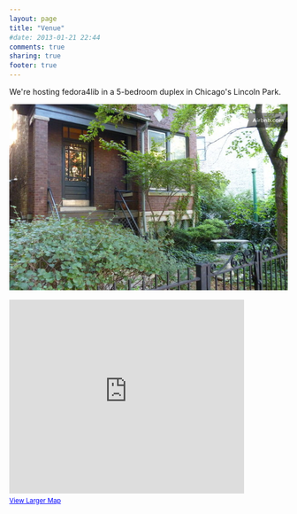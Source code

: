 ```yaml
---
layout: page
title: "Venue"
#date: 2013-01-21 22:44
comments: true
sharing: true
footer: true
---
```


We're hosting fedora4lib in a 5-bedroom duplex in Chicago's Lincoln Park.

![alt text](/images/ff-house/ff-house-01.jpg "Title")

<iframe width="425" height="350" frameborder="0" scrolling="no" marginheight="0" marginwidth="0" src="https://maps.google.com/maps?f=q&amp;source=s_q&amp;hl=en&amp;geocode=&amp;q=2628+N+Burling+St+Chicago,+IL+60614+United+States&amp;sll=41.92626,-87.645621&amp;sspn=0.018232,0.04283&amp;ie=UTF8&amp;hq=&amp;hnear=2628+N+Burling+St,+Chicago,+Cook,+Illinois+60614&amp;t=m&amp;z=14&amp;iwloc=A&amp;output=embed"></iframe><br /><small><a href="https://maps.google.com/maps?f=q&amp;source=embed&amp;hl=en&amp;geocode=&amp;q=2628+N+Burling+St+Chicago,+IL+60614+United+States&amp;sll=41.92626,-87.645621&amp;sspn=0.018232,0.04283&amp;ie=UTF8&amp;hq=&amp;hnear=2628+N+Burling+St,+Chicago,+Cook,+Illinois+60614&amp;t=m&amp;z=14&amp;iwloc=A" style="color:#0000FF;text-align:left">View Larger Map</a></small>